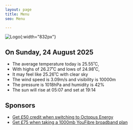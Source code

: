 ```yaml
---
layout: page
title: Menu
seo: Menu

---
```


![Logo](/images/logo.jpg){:width="832px"}

<!-- weather_marker starts -->
## On Sunday, 24 August 2025

- The average temperature today is 25.55˚C,
- With highs of 26.27˚C and lows of 24.98˚C,
- It may feel like 25.26˚C with clear sky
- The wind speed is 3.09m/s and visibility is 10000m
- The pressure is 1018hPa and humidity is 42%
- The sun will rise at 05:07 and set at 19:14

<!-- weather_marker ends -->

## Sponsors

- [Get £50 credit when switching to Octopus Energy](https://bit.ly/3oD1nnS)
- [Get £75 when taking a 1000mb YouFibre broadband plan](https://aklam.io/91zWhU?)
